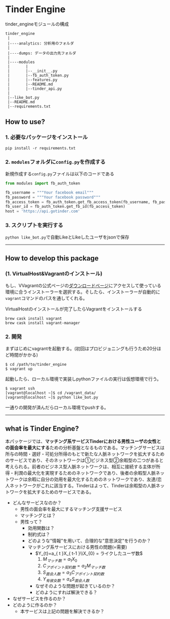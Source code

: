 # Tinder Engine

tinder_engineモジュールの構成
```
tinder_engine
 |
 |----analytics: 分析用のフォルダ
 |
 |----dumps: データの出力先フォルダ
 |
 |----modules
 |       |
 |       |--__init__.py
 |       |--fb_auth_token.py
 |       |--features.py
 |       |--README.md
 |       |--tinder_api.py
 |
 |--like_bot.py
 |--README.md
 |--requirements.txt
```

## How to use?
### 1. 必要なパッケージをインストール

```
pip install -r requirements.txt
```

### 2. `modules`フォルダに`config.py`を作成する
新規作成する`config.py`ファイルは以下のコードである

```python
from modules import fb_auth_token

fb_username = """Your facebook email"""
fb_password = """Your facebook password"""
fb_access_token = fb_auth_token.get_fb_access_token(fb_username, fb_password)
fb_user_id = fb_auth_token.get_fb_id(fb_access_token)
host = 'https://api.gotinder.com'
```

### 3. スクリプトを実行する
`python like_bot.py`で自動LikeとLikeしたユーザをjsonで保存

---
## How to develop this package
### (1. VirtualHost&Vagrantのインストール)
もし、VVagrantの公式ページの[ダウンロードページ](https://www.vagrantup.com/downloads.html)にアクセスして使っている環境に合うインストーラーを選択する。そしたら、インストーラーが自動的に`vagrant`コマンドのパスを通してくれる。

VirtualHostのインストールが完了したらVagrantをインストールする
```
brew cask install vagrant
brew cask install vagrant-manager
```

### 2. 開発

まずはじめにvagrantを起動する。(初回はプロビジョニングも行うため20分ほど時間がかかる)
```
$ cd /path/to/tinder_engine
$ vagrant up
```

起動したら、ローカル環境で実装しpythonファイルの実行は仮想環境で行う。
```
$ vagrant ssh
[vagrant@localhost ~]$ cd /vagrant_data/
[vagrant@localhost ~]$ python like_bot.py
```

一通りの開発が済んだらローカル環境でpushする。

---
## what is Tinder Engine?

本パッケージでは、**マッチング系サービスTinderにおける男性ユーザの女性との面会率を最大にする**ための分析基盤となるものである。マッチングサービスは所与の時間・選好・可処分所得のもとで新たな人脈ネットワークを拡大するためのサービスであり、そのネットワークは①ビジネス型②余暇型の二つがあると考えられる。前者のビジネス型人脈ネットワークは、相互に接続する主体が所得・利潤の最大化を実現するためのネットワークであり、後者の余暇型人脈ネットワークは余暇に自分の効用を最大化するためのネットワークであり、友達/恋人ネットワークがこれに該当する。Tinderはよって、Tinderは余暇型の人脈ネットワークを拡大するためのサービスである。

* どんなサービスなのか？
    * 男性の面会率を最大にするマッチング支援サービス
    * マッチングとは？
    * 男性って？
        * 効用関数は？
        * 制約式は？
        * どのような"情報"を用いて、合理的な"意思決定"を行うのか？
        * マッチング系サービスにおける男性の問題(=需要)
            * $Y_{t}=a_{ t }X_{ t-1 }\\X_{0} = ライクしたユーザ数$
                1. $M_{ マッチ数 } = a_{1}X_{ 0 }$
                2. $C_{ アポイント契約数 } = a_{2}M_{ マッチ数 }$
                3. $S_{ 面会人数 } = a_{3}C_{ アポイント契約数 }$
                4. $Y_{ 有彼女数 } = a_{4}S_{ 面会人数 }$
            * なぜそのような問題が起きているのか？
            * どのようにすれば解決できる？
* なぜサービスを作るのか？
* どのように作るのか？
    * 本サービスは上記の問題を解決できるか？
